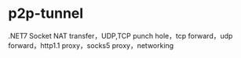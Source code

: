 # p2p-tunnel
.NET7 Socket NAT transfer，UDP,TCP punch hole，tcp forward，udp forward，http1.1 proxy，socks5 proxy，networking
